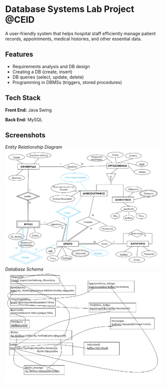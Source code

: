 
# Database Systems Lab Project @CEID

A user-friendly system that helps hospital staff efficiently manage patient records, appointments, medical histories, and other essential data.




## Features

- Requirements analysis and DB design
- Creating a DB (create, insert)
- DB queries (select, update, delete)
- Programming in DBMSs (triggers, stored procedures)

## Tech Stack

**Front End:** Java Swing

**Back End:** MySQL



## Screenshots
*Entity Relationship Diagram*
![ER](https://github.com/manosmin/ceid-dblab/blob/master/screenshots/er.png)
*Database Schema*
![Schema](https://github.com/manosmin/ceid-dblab/blob/master/screenshots/schema.png)

